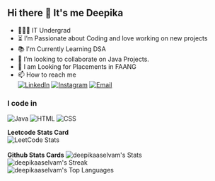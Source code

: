 <!---
deepikaaselvam/deepikaaselvam is a ✨ special ✨ repository because its `README.md` (this file) appears on your GitHub profile.
You can click the Preview link to take a look at your changes.
--->
## Hi there 👋 It's me Deepika

- 👩🏻‍💻 IT Undergrad
- ⏳ I’m Passionate about Coding and love working on new projects<br>
- 📚 I'm Currently Learning DSA <br>
- 👯 I’m looking to collaborate on Java Projects.
- 🤔   I am Looking for Placements in FAANG
- 📫 How to reach me
<br />[![LinkedIn](https://img.shields.io/badge/LinkedIn-0077B5?style=for-the-badge&logo=linkedin&logoColor=white)](https://www.linkedin.com/in/deepika-s-35a61b258/)  [![Instagram](https://img.shields.io/badge/Instagram-E4405F?style=for-the-badge&logo=instagram&logoColor=white)](https://www.instagram.com/deepzzzz._.s/)  [![Email](https://img.shields.io/badge/Email-D14836?style=for-the-badge&logo=gmail&logoColor=white)](mailto:deepikaselvam.16@gmail.com)

### I code in
![Java](https://img.icons8.com/color/48/000000/java-coffee-cup-logo.png) ![HTML](https://img.icons8.com/color/48/000000/html-5.png)
 ![CSS](https://img.icons8.com/color/48/000000/css3.png)



**Leetcode Stats Card**
<br>
![LeetCode Stats](https://leetcode.card.workers.dev/Deepika_Selvam?theme=dark&font=baloo&extension=null)
<br>
<br>
**Github Stats Cards**
![deepikaaselvam's Stats](https://github-readme-stats.vercel.app/api?username=deepikaaselvam&theme=vue-dark&show_icons=true&hide_border=true&count_private=true)
<br>
![deepikaaselvam's Streak](https://github-readme-streak-stats.herokuapp.com/?user=deepikaaselvam&theme=vue-dark&hide_border=true)
<br>
![deepikaaselvam's Top Languages](https://github-readme-stats.vercel.app/api/top-langs/?username=deepikaaselvam&theme=vue-dark&show_icons=true&hide_border=true&layout=compact)
